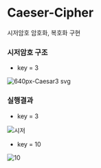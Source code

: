 # Caeser-Cipher
시저암호 암호화, 복호화 구현

### 시저암호 구조

- key = 3

![640px-Caesar3 svg](https://user-images.githubusercontent.com/68969252/89425190-a654af00-d773-11ea-86b1-f26fd9f93b46.png)


### 실행결과

- key = 3

![시저](https://user-images.githubusercontent.com/68969252/89425465-0186a180-d774-11ea-99ab-cba36b4e2a2d.PNG)

- key = 10

![10](https://user-images.githubusercontent.com/68969252/89425802-62ae7500-d774-11ea-865d-25ce92dcd413.PNG)

